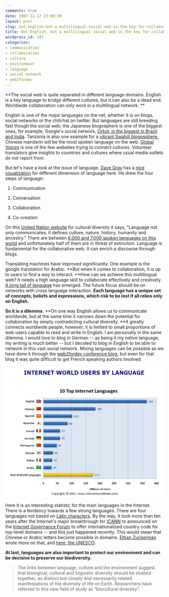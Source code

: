 ```yaml
---
comments: true
date: 2007-12-17 23:00:30
layout: post
slug: not-english-but-a-multilingual-social-web-is-the-key-for-collaboration
title: Not English, but a multilingual social web is the key for collaboration
wordpress_id: 187
categories:
- communication
- collaboration
- culture
- environment
- language
- social network
- web2fordev
---
```


**The social web is quite separated in different language domains. English is a key language to bridge different cultures, but it can also be a dead end. Worldwide collaboration can only work in a multilingual network. **

English is one of the major languages on the net, whether it is on blogs, social networks or the chitchat on twitter. But languages are still breeding fast though the social web; the Japanese blogosphere is one of the biggest ones, for example, Google's social network, [Orkut, is the biggest in Brazil and India](http://googlesystem.blogspot.com/2007/07/googles-social-networking-projects.html). Tanzania is also one example for a [vibrant Swahili ](http://blog.web2fordev.net/2007/07/08/tanzania-an-example-of-the-vibrant-african-blogosphere/)[blogosphere.](http://blog.web2fordev.net/2007/07/08/tanzania-an-example-of-the-vibrant-african-blogosphere/) Chinese mandarin will be the most spoken language on the web.  [Global Voices](http://www.globalvoicesonline.org/) is one of the few websites trying to connect cultures. Volunteer translators give insights to countries and cultures where usual media outlets do not report from.

But let's have a look at the issue of language. [Dave Gray](http://communicationnation.blogspot.com/) has a [nice visualization](http://www.flickr.com/photos/davegray/524742931/) for different dimension of language here. He drew the four steps of language:



	
  1. Communication

	
  2. Conversation

	
  3. Collaboration

	
  4. Co-creation


On this [United Nation website](http://www.un.org) for cultural diversity it says, "Language not only communicates, it defines culture, nature, history, humanity and ancestry." There are between [6.000 and 7.000 spoken languages on this world](http://portal.unesco.org/education/en/ev.php-URL_ID=13127&URL_DO=DO_TOPIC&URL_SECTION=201.html) and unfortunately half of them are in threat of extinction. Language is fundamental for the collaborative web. It can enrich a discourse through blogs.

Translating machines have improved significantly. One example is the google translation for Arabic. **But when it comes to collaboration, it is up to users to find a way to interact. **How can we achieve this multilingual web?  It needs a high language skill to collaborate effectively and creatively. [A long tail of language](http://www.wikinomics.com/blog/index.php/2007/11/15/the-long-tail-of-languages/) has emerged. The future focus should be on networks with cross language interaction. **Each language has a unique set of concepts, beliefs and expressions, which risk to be lost if all relies only on English.**

**So it is a dilemma.** **On one way English allows us to communicate worldwide, but at the same time it narrows down the potential for collaboration by simply contradicting cultural diversity. **It greatly connects worldwide people, however, it is limited to small proportions of web users capable to read and write in English. I am personally in the same dilemma. I would love to blog in German -- as being it my native language, my writing is much better -- but I decided to blog in English to be able to network in this vast social network. Mixing languages can be possible as we have done it through the [web2fordev conference blog](http://blog.web2fordev.net/), but even for that blog it was quite difficult to get French speaking authors involved.


[![internet-languages.JPG](/images/internet-languages.JPG)](http://internetworldstats.com/stats7.htm)



Here it is an interesting statistic for the main languages in the Internet. There is a tendency towards a few strong languages. There are four languages not based on [Latin characters](http://en.wikipedia.org/wiki/Latin_alphabet). By the way, it took more than ten years after the Internet's major breakthrough for [ICANN](http://en.wikipedia.org/wiki/ICANN) to announced on the [Internet Governance Forum](http://www.intgovforum.org/) to offer internationalized country code for top-level domains -- and this just happened recently. This would mean that Chinese or Arabic letters become possible in domains. [Ethan Zuckerman](http://www.ethanzuckerman.com/blog/2007/11/15/icann-takes-a-very-big-small-step/) wrote more on that, and [here, the UNESCO](http://portal.unesco.org/ci/en/ev.php-URL_ID=25624&URL_DO=DO_TOPIC&URL_SECTION=201.html).

**At last, languages are also important to protect our environment and can be decisive to preserve our biodiversity.**


> The links between language, culture and the environment suggest that biological, cultural and linguistic diversity should be studied together, as distinct but closely and necessarily related manifestations of the diversity of life on Earth. Researchers have referred to this new field of study as “biocultural diversity”.
